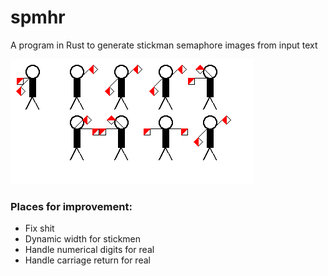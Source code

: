 # spmhr
A program in Rust to generate stickman semaphore images from input text

![Alt text](hello.png "Hello world")

### Places for improvement:
- Fix shit
- Dynamic width for stickmen
- Handle numerical digits for real
- Handle carriage return for real